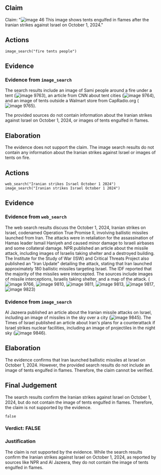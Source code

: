 ## Claim
Claim: "![image 46](media/75.jpg) This image shows tents engulfed in flames after the Iranian strikes against Israel on October 1, 2024."

## Actions
```
image_search("fire tents people")
```

## Evidence
### Evidence from `image_search`
The search results include an image of Sami people around a fire under a tent (![image 9763](media/2025-08-30_01-11-1756516297-015258.jpg)), an article from CNN about tent cities (![image 9764](media/2025-08-30_01-11-1756516297-253307.jpg)), and an image of tents outside a Walmart store from CapRadio.org (![image 9765](media/2025-08-30_01-11-1756516298-582131.jpg)).

The provided sources do not contain information about the Iranian strikes against Israel on October 1, 2024, or images of tents engulfed in flames.


## Elaboration
The evidence does not support the claim. The image search results do not contain any information about the Iranian strikes against Israel or images of tents on fire.


## Actions
```
web_search("Iranian strikes Israel October 1 2024")
image_search("Iranian strikes Israel October 1 2024")
```

## Evidence
### Evidence from `web_search`
The web search results discuss the October 1, 2024, Iranian strikes on Israel, codenamed Operation True Promise II, involving ballistic missiles launched from Iran. The attacks were in retaliation for the assassination of Hamas leader Ismail Haniyeh and caused minor damage to Israeli airbases and some collateral damage. NPR published an article about the missile attack, including images of Israelis taking shelter and a destroyed building. The Institute for the Study of War (ISW) and Critical Threats Project also published an "Iran Update" detailing the attack, stating that Iran launched approximately 180 ballistic missiles targeting Israel. The IDF reported that the majority of the missiles were intercepted. The sources include images of missile interceptions, Israelis taking shelter, and a map of the attack. (![image 9766](media/2025-08-30_01-12-1756516329-655995.jpg), ![image 9810](media/2025-08-30_01-13-1756516418-867290.jpg), ![image 9811](media/2025-08-30_01-13-1756516419-634700.jpg), ![image 9813](media/2025-08-30_01-13-1756516420-501845.jpg), ![image 9817](media/2025-08-30_01-13-1756516423-013151.jpg), ![image 9823](media/2025-08-30_01-13-1756516427-023801.jpg))


### Evidence from `image_search`
Al Jazeera published an article about the Iranian missile attacks on Israel, including an image of missiles in the sky over a city (![image 9845](media/2025-08-30_01-14-1756516452-635561.jpg)). The Times of Israel published an article about Iran's plans for a counterattack if Israel strikes nuclear facilities, including an image of projectiles in the night sky (![image 9846](media/2025-08-30_01-14-1756516452-739386.jpg)).


## Elaboration
The evidence confirms that Iran launched ballistic missiles at Israel on October 1, 2024. However, the provided search results do not include an image of tents engulfed in flames. Therefore, the claim cannot be verified.


## Final Judgement
The search results confirm the Iranian strikes against Israel on October 1, 2024, but do not contain the image of tents engulfed in flames. Therefore, the claim is not supported by the evidence.

`false`

### Verdict: FALSE

### Justification
The claim is not supported by the evidence. While the search results confirm the Iranian strikes against Israel on October 1, 2024, as reported by sources like NPR and Al Jazeera, they do not contain the image of tents engulfed in flames.
